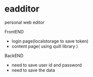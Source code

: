 # eadditor

personal web editor

FrontEND
- login page(localstorage to save token)
- content page( using quill library )

BackEND
- need to save user id and password
- need to save the data
